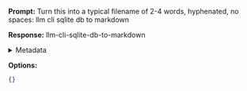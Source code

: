 **Prompt:**
Turn this into a typical filename of  2-4 words, hyphenated, no spaces: llm cli sqlite db to markdown

**Response:**
llm-cli-sqlite-db-to-markdown

<details><summary>Metadata</summary>

- Duration: 704 ms
- Datetime: 2024-01-14T15:07:01.625387
- Model: gpt-3.5-turbo-0613

</details>

**Options:**
```json
{}
```

